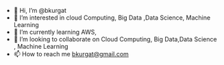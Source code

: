 - 👋 Hi, I’m @bkurgat
- 👀 I’m interested in cloud Computing, Big Data ,Data Science, Machine Learning
- 🌱 I’m currently learning AWS, 
- 💞️ I’m looking to collaborate on Cloud Computing, Big Data,Data Science , Machine Learning
- 📫 How to reach me bkurgat@gmail.com

<!---
bkurgat/bkurgat is a ✨ special ✨ repository because its `README.md` (this file) appears on your GitHub profile.
You can click the Preview link to take a look at your changes.
--->
